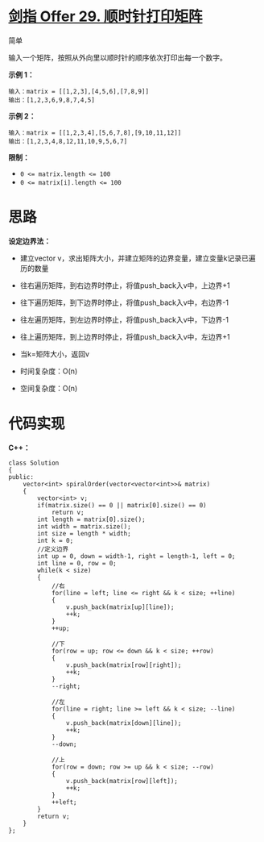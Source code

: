 # [剑指 Offer 29. 顺时针打印矩阵](https://leetcode.cn/problems/shun-shi-zhen-da-yin-ju-zhen-lcof/)

简单



输入一个矩阵，按照从外向里以顺时针的顺序依次打印出每一个数字。

 

**示例 1：**

```
输入：matrix = [[1,2,3],[4,5,6],[7,8,9]]
输出：[1,2,3,6,9,8,7,4,5]
```

**示例 2：**

```
输入：matrix = [[1,2,3,4],[5,6,7,8],[9,10,11,12]]
输出：[1,2,3,4,8,12,11,10,9,5,6,7]
```

 

**限制：**

- `0 <= matrix.length <= 100`
- `0 <= matrix[i].length <= 100`



# 思路

**设定边界法：**

- 建立vector v，求出矩阵大小，并建立矩阵的边界变量，建立变量k记录已遍历的数量
- 往右遍历矩阵，到右边界时停止，将值push_back入v中，上边界+1
- 往下遍历矩阵，到下边界时停止，将值push_back入v中，右边界-1
- 往左遍历矩阵，到左边界时停止，将值push_back入v中，下边界-1
- 往上遍历矩阵，到上边界时停止，将值push_back入v中，左边界+1
- 当k=矩阵大小，返回v

- 时间复杂度：O(n)
- 空间复杂度：O(n)



# 代码实现

**C++：**

```
class Solution
{
public:
    vector<int> spiralOrder(vector<vector<int>>& matrix)
    {
        vector<int> v;
        if(matrix.size() == 0 || matrix[0].size() == 0)
            return v;
        int length = matrix[0].size();
        int width = matrix.size();
        int size = length * width;
        int k = 0;
        //定义边界
        int up = 0, down = width-1, right = length-1, left = 0;
        int line = 0, row = 0;
        while(k < size)
        {
            //右
            for(line = left; line <= right && k < size; ++line)
            {
                v.push_back(matrix[up][line]);
                ++k;
            }
            ++up;

            //下
            for(row = up; row <= down && k < size; ++row)
            {
                v.push_back(matrix[row][right]);
                ++k;
            }
            --right;

            //左
            for(line = right; line >= left && k < size; --line)
            {
                v.push_back(matrix[down][line]);
                ++k;
            }
            --down;

            //上
            for(row = down; row >= up && k < size; --row)
            {
                v.push_back(matrix[row][left]);
                ++k;
            }
            ++left;
        }
        return v;
    }
};
```

